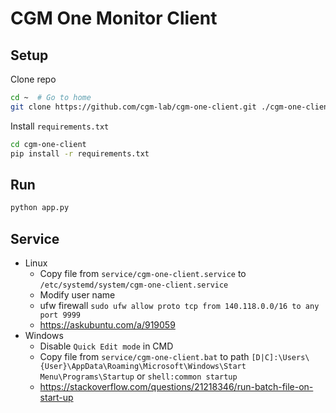 # CGM One Monitor Client

## Setup

Clone repo

```bash
cd ~  # Go to home
git clone https://github.com/cgm-lab/cgm-one-client.git ./cgm-one-client
```

Install `requirements.txt`

```bash
cd cgm-one-client
pip install -r requirements.txt
```

## Run

```bash
python app.py
```

## Service

- Linux
  - Copy file from `service/cgm-one-client.service` to `/etc/systemd/system/cgm-one-client.service`
  - Modify user name
  - ufw firewall `sudo ufw allow proto tcp from 140.118.0.0/16 to any port 9999`
  - <https://askubuntu.com/a/919059>
- Windows
  - Disable `Quick Edit mode` in CMD
  - Copy file from `service/cgm-one-client.bat` to path `[D|C]:\Users\{User}\AppData\Roaming\Microsoft\Windows\Start Menu\Programs\Startup` or `shell:common startup`
  - <https://stackoverflow.com/questions/21218346/run-batch-file-on-start-up>
